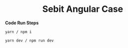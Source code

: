 <h1 align="center"><b>Sebit Angular Case</b></h1>

**Code Run Steps**

```
yarn / npm i

yarn dev / npm run dev
```

